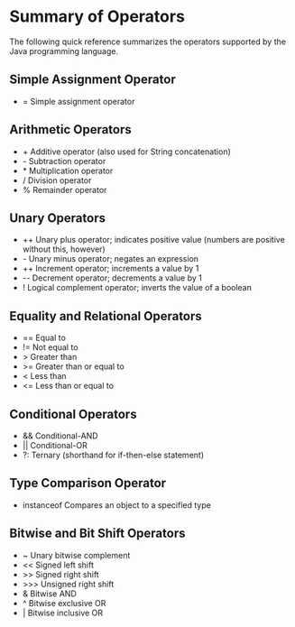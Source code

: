 # Summary of Operators

The following quick reference summarizes the operators supported by the Java programming language.

## Simple Assignment Operator

+ =       Simple assignment operator

## Arithmetic Operators

+ \+      Additive operator (also used for
          String concatenation)
+ \-      Subtraction operator
+ \*      Multiplication operator
+ /       Division operator
+ %       Remainder operator

## Unary Operators
  
+ ++      Unary plus operator; indicates
          positive value (numbers are
          positive without this, however)
+ \-      Unary minus operator; negates
          an expression
+ ++      Increment operator; increments
          a value by 1
+ --      Decrement operator; decrements
          a value by 1
+ !       Logical complement operator;
          inverts the value of a boolean

## Equality and Relational Operators

+ ==      Equal to
+ !=      Not equal to
+ \>      Greater than
+ \>=     Greater than or equal to
+ <       Less than
+ <=      Less than or equal to

## Conditional Operators

+ &&      Conditional-AND
+ ||      Conditional-OR
+ ?:      Ternary (shorthand for
          if-then-else statement)

## Type Comparison Operator

+ instanceof      Compares an object to
                    a specified type

## Bitwise and Bit Shift Operators

+ ~       Unary bitwise complement
+ <<      Signed left shift
+ \>>     Signed right shift
+ \>>>    Unsigned right shift
+ &       Bitwise AND
+ ^       Bitwise exclusive OR
+ |       Bitwise inclusive OR
